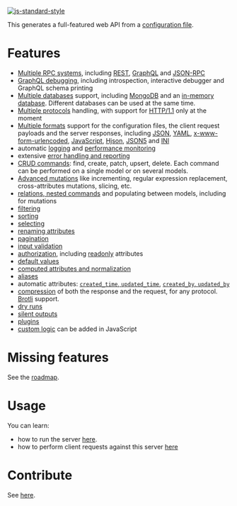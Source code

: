 [![js-standard-style](https://cdn.rawgit.com/standard/standard/master/badge.svg)](https://github.com/standard/standard)

This generates a full-featured web API from a
[configuration file](docs/server/configuration/configuration.md#configuration-file).

# Features

  - [Multiple RPC systems](docs/client/rpc/README.md), including
    [REST](docs/client/rpc/rest.md),
    [GraphQL](docs/client/rpc/graphql.md) and
    [JSON-RPC](docs/client/rpc/jsonrpc.md)
  - [GraphQL debugging](docs/client/rpc/graphql.md),
    including introspection, interactive debugger and GraphQL schema printing
  - [Multiple databases](docs/server/databases/README.md) support, including
    [MongoDB](docs/server/databases/mongodb.md) and an
    [in-memory database](docs/server/databases/memorydb.md).
    Different databases can be used at the same time.
  - [Multiple protocols](docs/client/protocols/README.md) handling, with
    support for [HTTP/1.1](docs/server/protocols/http.md) only at the moment
  - [Multiple formats](docs/client/protocols/formats.md) support for the
    configuration files, the client request payloads and the server responses,
    including [JSON](docs/client/protocols/formats.md#json),
    [YAML](docs/client/protocols/formats.md#yaml),
    [x-www-form-urlencoded](docs/client/protocols/formats.md#x-www-form-urlencoded),
    [JavaScript](docs/server/configuration/formats.md#javascript),
    [Hjson](docs/client/protocols/formats.md#hjson),
    [JSON5](docs/client/protocols/formats.md#json5) and
    [INI](docs/client/protocols/formats.md#ini)
  - automatic [logging](docs/server/quality/logging.md) and
    [performance monitoring](docs/server/quality/logging.md#performance-monitoring)
  - extensive [error handling and reporting](docs/server/usage/error.md)
  - [CRUD commands](docs/client/request/crud.md): find, create, patch, upsert,
    delete.
    Each command can be performed on a single model or on several models.
  - [Advanced mutations](docs/client/request/patch.md) like incrementing,
    regular expression replacement, cross-attributes mutations, slicing, etc.
  - [relations, nested commands](docs/client/request/relations.md)
    and populating between models, including for mutations
  - [filtering](docs/client/arguments/filtering.md)
  - [sorting](docs/client/arguments/sorting.md)
  - [selecting](docs/client/arguments/selecting.md)
  - [renaming attributes](docs/client/arguments/renaming.md)
  - [pagination](docs/client/arguments/pagination.md)
  - [input validation](docs/server/data_model/validation.md#data-validation)
  - [authorization](docs/server/data_model/authorization.md), including
    [readonly](docs/server/data_model/authorization.md#readonly-attributes)
    attributes
  - [default values](docs/server/data_model/default.md)
  - [computed attributes and normalization](docs/server/data_model/transformation.md)
  - [aliases](docs/server/data_model/compatibility.md#aliases)
  - automatic attributes:
    [`created_time`, `updated_time`](docs/server/plugins/timestamp.md),
    [`created_by`, `updated_by`](docs/server/plugins/author.md)
  - [compression](docs/client/arguments/compression.md) of both the response
    and the request, for any protocol.
    [Brotli](https://en.wikipedia.org/wiki/Brotli) support.
  - [dry runs](docs/client/arguments/dryrun.md)
  - [silent outputs](docs/client/arguments/silent.md)
  - [plugins](docs/server/plugins/README.md)
  - [custom logic](docs/server/configuration/functions.md) can be added in JavaScript

# Missing features

See the [roadmap](ROADMAP.md).

# Usage

You can learn:
  - how to run the server [here](docs/server/usage/README.md).
  - how to perform client requests against this server
    [here](docs/client/rpc/README.md)

# Contribute

See [here](CONTRIBUTING.md).
